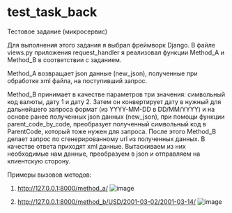 # test_task_back

Тестовое задание (микросервис)

Для выполнения этого задания я выбрал фреймворк Django. В файле views.py приложения request_handler я реализовал функции Method_A и Method_B в соответствии с заданием.

Method_A возвращает json данные (new_json), полученные при обработке xml файла, на поступивший запрос.

Method_B принимает в качестве параметров три значения: символьный код валюты, дату 1 и дату 2. Затем он конвертирует дату в нужный для дальнейшего запроса формат (из YYYY-MM-DD в DD/MM/YYYY) и на основе ранее полученных json данных (new_json), при помощи функции parent_code_by_code, преобразует полученный символьный код в ParentCode, который тоже нужен для запроса. После этого Method_B делает запрос по сгенерированному url из полученных данных. В качестве ответа приходят xml данные. Вытаскиваем из них необходимые нам данные, преобразуем в json и отправляем на клиентскую сторону.

Примеры вызовов методов:

1. http://127.0.0.1:8000/method_a/
![image](https://user-images.githubusercontent.com/35337991/130448928-6cbcf635-da5c-497a-8504-dd69d91472ce.png)

2. http://127.0.0.1:8000/method_b/USD/2001-03-02/2001-03-14/
![image](https://user-images.githubusercontent.com/35337991/130449215-29819534-99d5-4822-9d3b-27c9a06d04f3.png)
